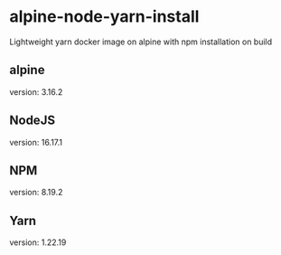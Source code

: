 # alpine-node-yarn-install
Lightweight yarn docker image on alpine with npm installation on build

## alpine
version: 3.16.2

## NodeJS
version: 16.17.1

## NPM
version: 8.19.2

## Yarn
version: 1.22.19
